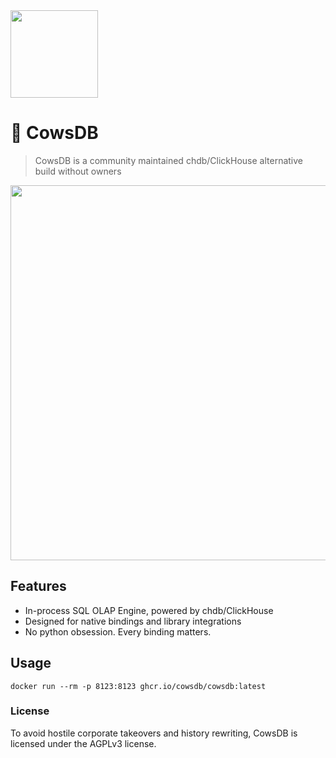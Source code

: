 <img src="https://github.com/cowsdb/cowsdb/assets/1423657/0df1c101-4f0b-46ac-b33f-aa06cb74f11a" width=140>

# 🐄 CowsDB 

> CowsDB is a community maintained chdb/ClickHouse alternative build without owners

<img src="https://github.com/cowsdb/cowsdb/assets/1423657/7d937499-9512-4a5f-b832-7a689112fc1e" width=600>

<!--
### Why not chdb?
> chdb was a great promise and we contributed to its inception and its bindings from the very beginning.<br>
> sadly it has been _"sold"_ by its main author to ClickHouse Inc. and is now controlled by a corporation.<br>
> This fork builds on the same technology stack without politics, redtape or hidden comemrcial interests.<br>

_Cows are peaceful and produce milk. Snakes bite with poison._

-->

> 
## Features
- In-process SQL OLAP Engine, powered by chdb/ClickHouse
- Designed for native bindings and library integrations
- No python obsession. Every binding matters.

## Usage

```
docker run --rm -p 8123:8123 ghcr.io/cowsdb/cowsdb:latest
```

### License
To avoid hostile corporate takeovers and history rewriting, CowsDB is licensed under the AGPLv3 license.
